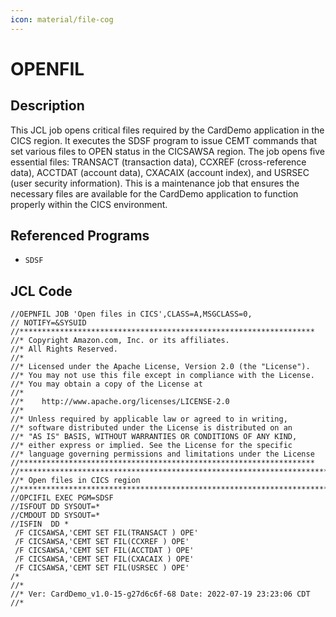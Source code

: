 ```yaml
---
icon: material/file-cog
---
```

# OPENFIL

## Description
This JCL job opens critical files required by the CardDemo application in the CICS region. It executes the SDSF program to issue CEMT commands that set various files to OPEN status in the CICSAWSA region. The job opens five essential files: TRANSACT (transaction data), CCXREF (cross-reference data), ACCTDAT (account data), CXACAIX (account index), and USRSEC (user security information). This is a maintenance job that ensures the necessary files are available for the CardDemo application to function properly within the CICS environment.

## Referenced Programs
- `SDSF`

## JCL Code
```jcl
//OEPNFIL JOB 'Open files in CICS',CLASS=A,MSGCLASS=0,
// NOTIFY=&SYSUID
//******************************************************************
//* Copyright Amazon.com, Inc. or its affiliates.                   
//* All Rights Reserved.                                            
//*                                                                 
//* Licensed under the Apache License, Version 2.0 (the "License"). 
//* You may not use this file except in compliance with the License.
//* You may obtain a copy of the License at                         
//*                                                                 
//*    http://www.apache.org/licenses/LICENSE-2.0                   
//*                                                                 
//* Unless required by applicable law or agreed to in writing,      
//* software distributed under the License is distributed on an     
//* "AS IS" BASIS, WITHOUT WARRANTIES OR CONDITIONS OF ANY KIND,    
//* either express or implied. See the License for the specific     
//* language governing permissions and limitations under the License
//******************************************************************
//*********************************************************************         
//* Open files in CICS region                                                  
//*********************************************************************         
//OPCIFIL EXEC PGM=SDSF                                                         
//ISFOUT DD SYSOUT=*                                                            
//CMDOUT DD SYSOUT=*                                                            
//ISFIN  DD *                                                                   
 /F CICSAWSA,'CEMT SET FIL(TRANSACT ) OPE'                                      
 /F CICSAWSA,'CEMT SET FIL(CCXREF ) OPE'                                        
 /F CICSAWSA,'CEMT SET FIL(ACCTDAT ) OPE'                                       
 /F CICSAWSA,'CEMT SET FIL(CXACAIX ) OPE'                                       
 /F CICSAWSA,'CEMT SET FIL(USRSEC ) OPE'                                       
/*      
//*
//* Ver: CardDemo_v1.0-15-g27d6c6f-68 Date: 2022-07-19 23:23:06 CDT
//*

```